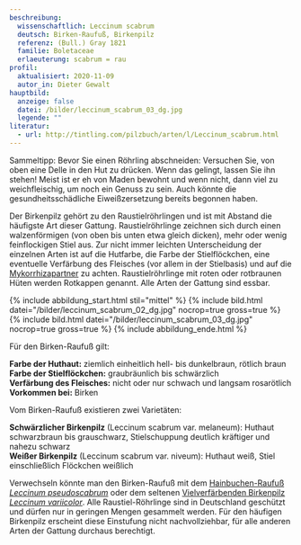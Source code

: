```yaml
---
beschreibung:
  wissenschaftlich: Leccinum scabrum
  deutsch: Birken-Raufuß, Birkenpilz
  referenz: (Bull.) Gray 1821
  familie: Boletaceae
  erlaeuterung: scabrum = rau
profil:
  aktualisiert: 2020-11-09
  autor_in: Dieter Gewalt
hauptbild:
  anzeige: false
  datei: /bilder/leccinum_scabrum_03_dg.jpg
  legende: ""
literatur:
  - url: http://tintling.com/pilzbuch/arten/l/Leccinum_scabrum.html
---
```



Sammeltipp: Bevor Sie einen Röhrling abschneiden: Versuchen Sie, von oben eine Delle in den Hut zu drücken. Wenn das gelingt, lassen Sie ihn stehen! Meist ist er eh von Maden bewohnt und wenn nicht, dann viel zu weichfleischig, um noch ein Genuss zu sein. Auch könnte die gesundheitsschädliche Eiweißzersetzung bereits begonnen haben.

Der Birkenpilz gehört zu den Raustielröhrlingen und ist mit Abstand die häufigste Art dieser Gattung. Raustielröhrlinge zeichnen sich durch einen walzenförmigen (von oben bis unten etwa gleich dicken), mehr oder wenig feinflockigen Stiel aus. Zur nicht immer leichten Unterscheidung der einzelnen Arten ist auf die Hutfarbe, die Farbe der Stielflöckchen, eine eventuelle Verfärbung des Fleisches (vor allem in der Stielbasis) und auf die [Mykorrhizapartner](Mykorrhiza "Glossar") zu achten. Raustielröhrlinge mit roten oder rotbraunen Hüten werden Rotkappen genannt. Alle Arten der Gattung sind essbar.

{% include abbildung_start.html stil="mittel" %}
{% include bild.html datei="/bilder/leccinum_scabrum_02_dg.jpg" nocrop=true gross=true %}
{% include bild.html datei="/bilder/leccinum_scabrum_03_dg.jpg" nocrop=true gross=true %}
{% include abbildung_ende.html %}

Für den Birken-Raufuß gilt: 

**Farbe der Huthaut:** ziemlich einheitlich hell- bis dunkelbraun, rötlich braun\
**Farbe der Stielflöckchen:** graubräunlich bis schwärzlich\
**Verfärbung des Fleisches:** nicht oder nur schwach und langsam rosarötlich\
**Vorkommen bei:** Birken

Vom Birken-Raufuß existieren zwei Varietäten:

**Schwärzlicher Birkenpilz**  (Leccinum scabrum var. melaneum):
Huthaut schwarzbraun bis grauschwarz, Stielschuppung deutlich kräftiger und nahezu schwarz\
**Weißer Birkenpilz**  (Leccinum scabrum var. niveum):
Huthaut weiß, Stiel einschließlich Flöckchen weißlich

Verwechseln könnte man den Birken-Raufuß mit dem [Hainbuchen-Raufuß *Leccinum pseudoscabrum*](/pilze/leccinum-pseudoscabrum-hainbuchenraufuß) oder dem seltenen [Vielverfärbenden Birkenpilz *Leccinum variicolor*](/pilze/leccinum-variicolor-vielverfärbender-birkenpilz). Alle Raustiel-Röhrlinge sind in Deutschland geschützt und dürfen nur in geringen Mengen gesammelt werden. Für den häufigen Birkenpilz erscheint diese Einstufung nicht nachvollziehbar, für alle anderen Arten der Gattung durchaus berechtigt.